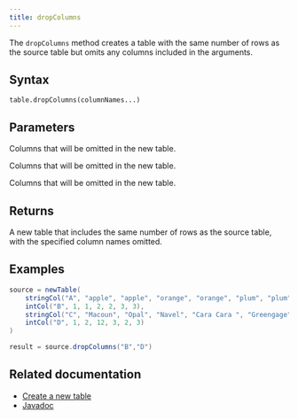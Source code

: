 ```yaml
---
title: dropColumns
---
```


The `dropColumns` method creates a table with the same number of rows as the source table but omits any columns included in the arguments.

## Syntax

```
table.dropColumns(columnNames...)
```

## Parameters

<ParamTable>
<Param name="columnNames" type="String...">

Columns that will be omitted in the new table.

</Param>
<Param name="columnNames" type="Collection<String>">

Columns that will be omitted in the new table.

</Param>
<Param name="columnNames" type="ColumnName...">

Columns that will be omitted in the new table.

</Param>
</ParamTable>

## Returns

A new table that includes the same number of rows as the source table, with the specified column names omitted.

## Examples

```groovy order=source,result
source = newTable(
    stringCol("A", "apple", "apple", "orange", "orange", "plum", "plum"),
    intCol("B", 1, 1, 2, 2, 3, 3),
    stringCol("C", "Macoun", "Opal", "Navel", "Cara Cara ", "Greengage", "Mirabelle"),
    intCol("D", 1, 2, 12, 3, 2, 3)
)

result = source.dropColumns("B","D")
```

## Related documentation

- [Create a new table](../../../how-to-guides/new-and-empty-table.md#newtable)
- [Javadoc](https://deephaven.io/core/javadoc/io/deephaven/api/TableOperations.html#dropColumns(java.lang.String...))
